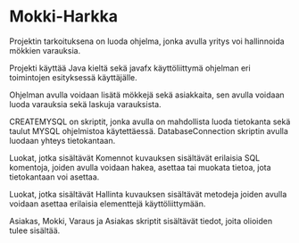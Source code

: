 # Mokki-Harkka

Projektin tarkoituksena on luoda ohjelma, jonka avulla yritys voi hallinnoida mökkien varauksia. 

Projekti käyttää Java kieltä sekä javafx käyttöliittymä ohjelman eri toimintojen esityksessä käyttäjälle. 

Ohjelman avulla voidaan lisätä mökkejä sekä asiakkaita, sen avulla voidaan luoda varauksia sekä laskuja varauksista. 


CREATEMYSQL on skriptit, jonka avulla on mahdollista luoda tietokanta sekä taulut MYSQL ohjelmistoa käytettäessä.
DatabaseConnection skriptin avulla luodaan yhteys tietokantaan. 


Luokat, jotka sisältävät Komennot kuvauksen sisältävät erilaisia SQL komentoja, joiden avulla voidaan hakea, asettaa tai muokata tietoa, jota tietokantaan voi asettaa. 

Luokat, jotka sisältävät Hallinta kuvauksen sisältävät metodeja joiden avulla voidaan asettaa erilaisia elementtejä käyttöliittymään. 

Asiakas, Mokki, Varaus ja Asiakas skriptit sisältävät tiedot, joita olioiden tulee sisältää.

